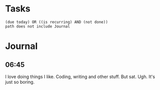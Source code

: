 # Tasks
```tasks
(due today) OR ((is recurring) AND (not done))
path does not include Journal
```
# Journal
## 06:45
I love doing things I like. Coding, writing and other stuff. But sat. Ugh. It's just so boring.
